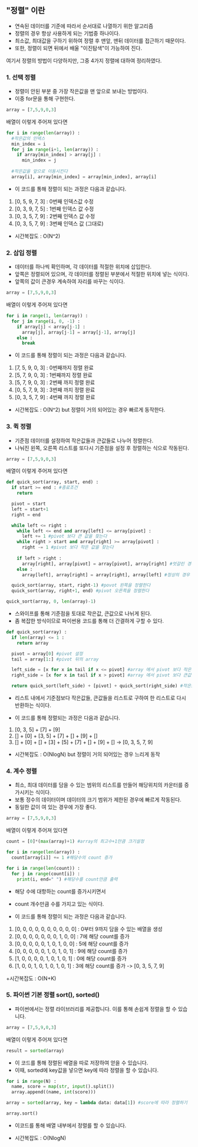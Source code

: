 ## "정렬" 이란
+ 연속된 데이터를 기준에 따라서 순서대로 나열하기 위한 알고리즘
+ 정렬의 경우 항상 사용하게 되는 기법중 하나이다.
+ 최소값, 최대값을 구하기 위하여 정렬 후 맨앞, 맨뒤 데이터를 접근하기 때문이다.
+ 또한, 정렬이 되면 뒤에서 배울 "이진탐색"이 가능하여 진다.

여기서 정렬의 방법이 다양하지만, 그중 4가지 정렬에 대하여 정리하였다.

### 1. 선택 정렬
+ 정렬이 안된 부분 중 가장 작은값을 맨 앞으로 보내는 방법이다.
+ 이중 for문을 통해 구현한다.
```python
array = [7,5,9,0,3]
```
배열이 이렇게 주어져 있다면
```python
for i in range(len(array)) :
  #작은값의 인덱스
  min_index = i
  for j in range(i+1, len(array)) :
    if array[min_index] > array[j] :
      min_index = j
      
  #작은값을 앞으로 이동시킨다
  array[i], array[min_index] = array[min_index], array[i]
```

+ 이 코드를 통해 정렬이 되는 과정은 다음과 같습니다.
1. [0, 5, 9, 7, 3] : 0번째 인덱스값 수정
2. [0, 3, 9, 7, 5] : 1번째 인덱스 값 수정
3. [0, 3, 5, 7, 9] : 2번째 인덱스 값 수정
4. [0, 3, 5, 7, 9] : 3번째 인덱스 값 (그대로)

+ 시간복잡도 : O(N^2)

 

### 2. 삽입 정렬
+ 데이터를 하나씩 확인하며, 각 데이터를 적절한 위치에 삽입한다.
+ 앞쪽은 정렬되어 있으며, 각 데이터를 정렬된 부분에서 적절한 위치에 넣는 식이다.
+ 앞쪽의 값이 큰경우 계속하여 자리를 바꾸는 식이다.
```python
array = [7,5,9,0,3]
```
배열이 이렇게 주어져 있다면
```python
for i in range(1, len(array)) :
  for j in range(i, 0, -1) :
    if array[j] < array[j-1] :
      array[j], array[j-1] = array[j-1], array[j]
    else :
      break
```
+ 이 코드를 통해 정렬이 되는 과정은 다음과 같습니다. 
1. [7, 5, 9, 0, 3] : 0번째까지 정렬 완료
2. [5, 7, 9, 0, 3] : 1번째까지 정렬 완료
3. [5, 7, 9, 0, 3] : 2번째 까지 정렬 완료
4. [0, 5, 7, 9, 3] : 3번째 까지 정렬 완료
5. [0, 3, 5, 7, 9] : 4번째 까지 정렬 완료

+ 시간복잡도 : O(N^2) but 정렬이 거의 되어있는 경우 빠르게 동작한다.

 

 

### 3. 퀵 정렬
+ 기준점 데이터를 설정하여 작은값들과 큰값들로 나누어 정렬한다.
+ 나눠진 왼쪽, 오른쪽 리스트를 또다시 기준점을 설정 후 정렬하는 식으로 작동된다.

 
```python
array = [7,5,9,0,3]
```
배열이 이렇게 주어져 있다면
```python
def quick_sort(array, start, end) :
  if start >= end : #종료조건
    return

  pivot = start
  left = start+1
  right = end

  while left <= right :
    while left <= end and array[left] <= array[pivot] :
      left += 1 #pivot 보다 큰 값을 찾는다
    while right > start and array[right] >= array[pivot] :
      right -= 1 #pivot 보다 작은 값을 찾는다
    
    if left > right :
      array[right], array[pivot] = array[pivot], array[right] #엇갈린 경우 povot과 위치를 바꾼다
    else :
      array[left], array[right] = array[right], array[left] #정상의 경우 크고 작은 값끼리 바꾼다

  quick_sort(array, start, right-1) #povot 왼쪽을 정렬한다
  quick_sort(array, right+1, end) #pivot 오른쪽을 정렬한다

quick_sort(array, 0, len(array)-1)
```
+ 스와이프를 통해 기준점을 토대로 작은값, 큰값으로 나뉘게 된다.
+ 좀 복잡한 방식이므로 파이썬용 코드를 통해 더 간결하게 구할 수 있다.

 
```python
def quick_sort(array) :
  if len(array) <= 1 :
    return array

  pivot = array[0] #pivot 설정
  tail = array[1:] #pivot 뒤의 array

  left_side = [x for x in tail if x <= pivot] #array 에서 pivot 보다 작은값을들 left_side로 넣는다
  right_side = [x for x in tail if x > pivot] #array 에서 pivot 보다 큰값들을 right_size로 넣는다

  return quick_sort(left_side) + [pivot] + quick_sort(right_side) #작은값들, 기준점, 큰값들을 한 리스트로 묶는다
```
+ 리스트 내에서 기준점보다 작은값들, 큰값들을 리스트로 구하여 한 리스트로 다시 반환하는 식이다.

+ 이 코드를 통해 정렬되는 과정은 다음과 같습니다.
1. [0, 3, 5] + [7] + [9]
2. [] + [0] + [3, 5] + [7] + [] + [9] + []
3. [] + [0] + [] + [3] + [5] + [7] + [] + [9] + []
-> [0, 3, 5, 7, 9]

+ 시간복잡도 : O(NlogN) but 정렬이 거의 되어있는 경우 느리게 동작

 

 

### 4. 계수 정렬
+ 최소, 최대 데이터를 담을 수 있는 범위의 리스트를 만들어 해당위치의 카운터를 증가시키는 식이다.
+ 보통 정수의 데이터이며 데이터의 크기 범위가 제한된 경우에 빠르게 작동된다.
+ 동일한 값이 여 있는 경우에 가장 좋다.

 
```python
array = [7,5,9,0,3]
```
배열이 이렇게 주어져 있다면
```python
count = [0]*(max(array)+1) #array의 최고수+1만큼 크기설정

for i in range(len(array)) :
  count[array[i]] += 1 #해당수의 count 증가

for i in range(len(count)) :
  for j in range(count[i]) :
    print(i, end=" ") #해당수를 count만큼 출력
```
+ 해당 수에 대항하는 count를 증가시키면서
+ count 개수만큼 수를 가지고 있는 식이다.

+ 이 코드를 통해 정렬이 되는 과정은 다음과 같습니다. 
1. [0, 0, 0, 0, 0, 0, 0, 0, 0, 0] : 0부터 9까지 담을 수 있는 배열을 생성
2. [0, 0, 0, 0, 0, 0, 0, 1, 0, 0] : 7에 해당 count를 증가
3. [0, 0, 0, 0, 0, 1, 0, 1, 0, 0] : 5에 해당 count를 증가
4. [0, 0, 0, 0, 0, 1, 0, 1, 0, 1] : 9에 해당 count를 증가
5. [1, 0, 0, 0, 0, 1, 0, 1, 0, 1] : 0에 해당 count를 증가
6. [1, 0, 0, 1, 0, 1, 0, 1, 0, 1] : 3에 해당 count를 증가
-> [0, 3, 5, 7, 9]

+시간복잡도 : O(N+K)



### 5. 파이썬 기본 정렬 sort(), sorted()
+ 파이썬에서는 정렬 라이브러리를 제공합니다. 이를 통해 손쉽게 정렬을 할 수 있습니다.

 
```python
array = [7,5,9,0,3]
```
배열이 이렇게 주어져 있다면
```python
result = sorted(array)
```
+ 이 코드를 통해 정렬된 배열을 따로 저장하여 얻을 수 있습니다.
+ 이때, sorted에 key값을 넣으면 key에 따라 정렬을 할 수 있습니다.
```python
for i in range(N) :
  name, score = map(str, input().split())
  array.append((name, int(score)))

array = sorted(array, key = lambda data: data[1]) #score에 따라 정렬하기
```
```python
array.sort()
```
+ 이코드를 통해 배열 내부에서 정렬를 할 수 있습니다.

+ 시간복잡도 : O(NlogN)
